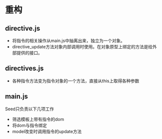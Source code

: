 # 重构

## directive.js

- 将指令的相关操作从main.js中抽离出来，独立为一个对象。
- directive_update方法对象内部调用时使用。在对象原型上绑定的方法是给外部提供的接口。

## directives.js

- 各种指令方法变为指令对象的一个方法，直接从this上取得各种参数

## main.js

Seed只负责以下几项工作

- 筛选模板上带有指令的dom
- 将dom与指令绑定
- model改变时调用指令的update方法